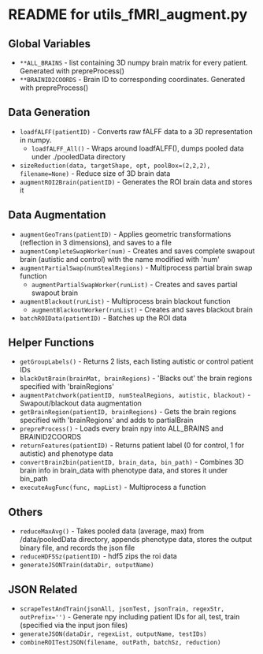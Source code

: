 # README for utils_fMRI_augment.py

## Global Variables
  * `**ALL_BRAINS` - list containing 3D numpy brain matrix for every patient. Generated with prepreProcess()
  * `**BRAINID2COORDS` - Brain ID to corresponding coordinates. Generated with prepreProcess()

## Data Generation
  * `loadfALFF(patientID)` - Converts raw fALFF data to a 3D representation in numpy.
    * `loadfALFF_All()` - Wraps around loadfALFF(), dumps pooled data under ./pooledData directory
  * `sizeReduction(data, targetShape, opt, poolBox=(2,2,2), filename=None)` - Reduce size of 3D brain data
  * `augmentROI2Brain(patientID)` - Generates the ROI brain data and stores it

## Data Augmentation
  * `augmentGeoTrans(patientID)` - Applies geometric transformations (reflection in 3 dimensions), and saves to a file
  * `augmentCompleteSwapWorker(num)` - Creates and saves complete swapout brain (autistic and control) with the name modified with 'num'
  * `augmentPartialSwap(numStealRegions)` - Multiprocess partial brain swap function
    * `augmentPartialSwapWorker(runList)` - Creates and saves partial swapout brain
  * `augmentBlackout(runList)` - Multiprocess brain blackout function
    * `augmentBlackoutWorker(runList)` - Creates and saves blackout brain
  * `batchROIData(patientID)` - Batches up the ROI data

## Helper Functions
  * `getGroupLabels()` - Returns 2 lists, each listing autistic or control patient IDs
  * `blackOutBrain(brainMat, brainRegions)` - 'Blacks out' the brain regions specified with 'brainRegions'
  * `augmentPatchwork(patientID, numStealRegions, autistic, blackout)` - Swapout/blackout data augmentation
  * `getBrainRegion(patientID, brainRegions)` - Gets the brain regions specified with 'brainRegions' and adds to partialBrain
  * `prepreProcess()` - Loads every brain npy into ALL_BRAINS and BRAINID2COORDS
  * `returnFeatures(patientID)` - Returns patient label (0 for control, 1 for autistic) and phenotype data
  * `convertBrain2bin(patientID, brain_data, bin_path)` - Combines 3D brain info in brain_data with phenotype data, and stores it under bin_path
  * `executeAugFunc(func, mapList)` - Multiprocess a function

## Others
  * `reduceMaxAvg()` - Takes pooled data (average, max) from /data/pooledData directory, appends phenotype data, stores the output binary file, and records the json file
  * `reduceHDF5Sz(patientID)` - hdf5 zips the roi data
  * `generateJSONTrain(dataDir, outputName)`

## JSON Related
  * `scrapeTestAndTrain(jsonAll, jsonTest, jsonTrain, regexStr, outPrefix='')` - Generate npy including patient IDs for all, test, train (specified via the input json files)
  * `generateJSON(dataDir, regexList, outputName, testIDs)`
  * `combineROITestJSON(filename, outPath, batchSz, reduction)`
